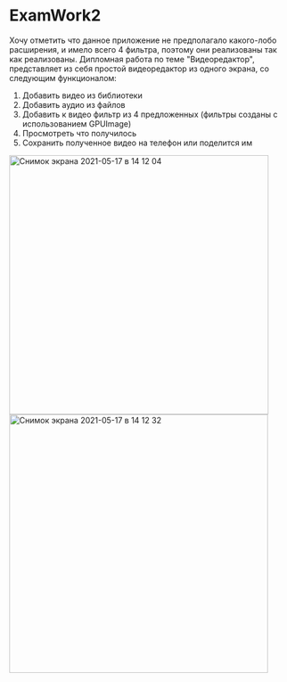 # ExamWork2
Хочу отметить что данное приложение не предполагало какого-лобо расширения, и имело всего 4 фильтра, поэтому они реализованы так как реализованы.
Дипломная работа по теме "Видеоредактор", представляет из себя простой видеоредактор из одного экрана, со следующим функционалом:
1. Добавить видео из библиотеки
2. Добавить аудио из файлов
3. Добавить к видео фильтр из 4 предложенных (фильтры созданы с использованием GPUImage)
4. Просмотреть что получилось
5. Сохранить полученное видео на телефон или поделится им

<img width="465" alt="Снимок экрана 2021-05-17 в 14 12 04" src="https://user-images.githubusercontent.com/63013272/118479963-52232600-b71a-11eb-8499-1a2148edc972.png"> <img width="464" alt="Снимок экрана 2021-05-17 в 14 12 32" src="https://user-images.githubusercontent.com/63013272/118479974-53ece980-b71a-11eb-9968-26352dd4c9de.png">


